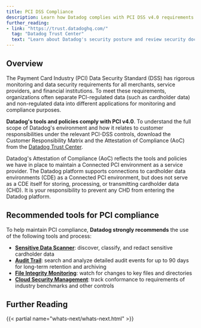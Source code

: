 ```yaml
---
title: PCI DSS Compliance
description: Learn how Datadog complies with PCI DSS v4.0 requirements and supports secure monitoring for regulated environments.
further_reading:
- link: "https://trust.datadoghq.com/"
  tag: "Datadog Trust Center"
  text: "Learn about Datadog's security posture and review security documentation"
---
```


## Overview

The Payment Card Industry (PCI) Data Security Standard (DSS) has rigorous monitoring and data security requirements for all merchants, service providers, and financial institutions. To meet these requirements, organizations often separate PCI-regulated data (such as cardholder data) and non-regulated data into different applications for monitoring and compliance purposes.

**Datadog's tools and policies comply with PCI v4.0**. To understand the full scope of Datadog's environment and how it relates to customer responsibilities under the relevant PCI-DSS controls, download the Customer Responsibility Matrix and the Attestation of Compliance (AoC) from the [Datadog Trust Center][1].

Datadog's Attestation of Compliance (AoC) reflects the tools and policies we have in place to maintain a Connected PCI environment as a service provider. The Datadog platform supports connections to cardholder data environments (CDE) as a Connected PCI environment, but does not serve as a CDE itself for storing, processing, or transmitting cardholder data (CHD).
It is your responsibility to prevent any CHD from entering the Datadog platform. 

## Recommended tools for PCI compliance

To help maintain PCI compliance, **Datadog strongly recommends** the use of the following tools and process:
- [**Sensitive Data Scanner**][2]: discover, classify, and redact sensitive cardholder data
- [**Audit Trail**][3]: search and analyze detailed audit events for up to 90 days for long-term retention and archiving
- [**File Integrity Monitoring**][4]: watch for changes to key files and directories
- [**Cloud Security Management**][5]: track conformance to requirements of industry benchmarks and other controls

## Further Reading

{{< partial name="whats-next/whats-next.html" >}}

[1]: https://trust.datadoghq.com/?itemUid=53e1508c-665e-45a8-9ce0-03fdf9ae1efb&source=click
[2]: /security/sensitive_data_scanner/
[3]: /account_management/audit_trail/
[4]: /security/workload_protection/
[5]: /security/cloud_security_management/#track-your-organizations-health